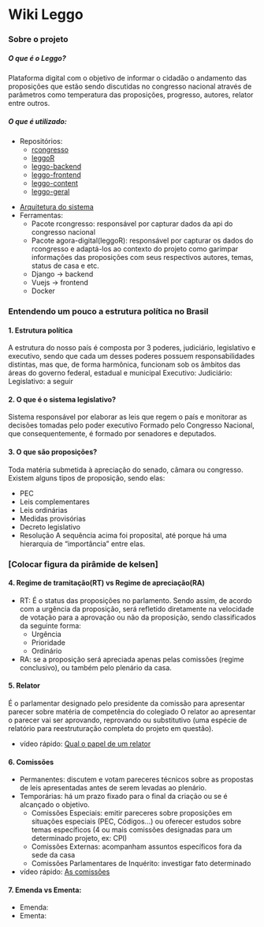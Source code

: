 # Wiki Leggo
### Sobre o projeto
##### O que é o Leggo?
Plataforma digital com o objetivo de informar o cidadão o andamento das proposições que estão sendo discutidas no congresso nacional através de parâmetros como temperatura das proposições, progresso, autores, relator entre outros.

##### O que é utilizado:
- Repositórios:
    * [rcongresso](https://github.com/analytics-ufcg/rcongresso)
    * [leggoR](https://github.com/analytics-ufcg/leggoR)
    * [leggo-backend](https://github.com/analytics-ufcg/leggo-backend)
    * [leggo-frontend](https://github.com/analytics-ufcg/leggo-frontend)
    * [leggo-content](https://github.com/analytics-ufcg/leggo-content)
    * [leggo-geral](https://github.com/analytics-ufcg/leggo-geral)
* [Arquitetura do sistema](https://github.com/analytics-ufcg/leggo-geral/blob/master/arquitetura.md)
* Ferramentas:
    * Pacote rcongresso: responsável por capturar dados da api do congresso nacional
    * Pacote agora-digital(leggoR): responsável por capturar os dados do rcongresso e adaptá-los ao contexto do projeto como garimpar informações das proposições com seus respectivos autores, temas, status de casa e etc.
    * Django → backend
    * Vuejs → frontend
    * Docker
    
### Entendendo um pouco a estrutura política no Brasil
#### 1. Estrutura política
A estrutura do nosso país é composta por 3 poderes, judiciário, legislativo e executivo, sendo que cada um desses poderes possuem responsabilidades distintas, mas que, de forma harmônica, funcionam sob os âmbitos das áreas do governo federal, estadual e municipal
Executivo:
Judiciário:
Legislativo: a seguir

#### 2. O que é o sistema legislativo?
Sistema responsável por elaborar as leis que regem o país e monitorar as decisões tomadas pelo poder executivo
Formado pelo Congresso Nacional, que consequentemente, é formado por senadores e deputados.

#### 3. O que são proposições?
Toda matéria submetida à apreciação do senado, câmara ou congresso. Existem alguns tipos de proposição, sendo elas:
* PEC
* Leis complementares
* Leis ordinárias
* Medidas provisórias
* Decreto legislativo
* Resolução
A sequência acima foi proposital, até porque há uma hierarquia de “importância” entre elas. 
### [Colocar figura da pirâmide de kelsen]

#### 4. Regime de tramitação(RT) vs Regime de apreciação(RA)
* RT: É o status das proposições no parlamento. Sendo assim, de acordo com a urgência da proposição, será refletido diretamente na velocidade de votação para a aprovação ou não da proposição, sendo classificados da seguinte forma:
    * Urgência
    * Prioridade
    * Ordinário
* RA: se a proposição será apreciada apenas pelas comissões (regime conclusivo), ou também pelo plenário da casa.

#### 5. Relator
É o parlamentar designado pelo presidente da comissão para apresentar parecer sobre matéria de competência do colegiado
O relator ao apresentar o parecer vai ser aprovando, reprovando ou substitutivo (uma espécie de relatório para reestruturação completa do projeto em questão).
* vídeo rápido: [Qual o papel de um relator](https://www.youtube.com/watch?v=yDIRCb_LWuQ&list=PLysoTmRxzFnVfy1J8qY2VzGi1k3dvzN75&t=0s&index=6)

#### 6. Comissões
* Permanentes: discutem e votam pareceres técnicos sobre as propostas de leis apresentadas antes de serem levadas ao plenário.
* Temporárias: há um prazo fixado para o final da criação ou se é alcançado o objetivo.
    * Comissões Especiais: emitir pareceres sobre proposições em situações especiais (PEC, Códigos...) ou oferecer estudos sobre temas específicos (4 ou mais comissões designadas para um determinado projeto, ex: CPI)
    * Comissões Externas: acompanham assuntos específicos fora da sede da casa
    * Comissões Parlamentares de Inquérito: investigar fato determinado
* vídeo rápido: [As comissões](https://www.youtube.com/watch?v=sX4uWFJnwMQ&list=PLysoTmRxzFnVfy1J8qY2VzGi1k3dvzN75&index=4&t=0s)

#### 7. Emenda vs Ementa:
* Emenda: 
* Ementa: 

 








